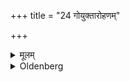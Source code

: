 +++
title = "24 गोयुक्तारोहणम्"

+++

<details><summary>मूलम्</summary>

गोयुक्तारोहणम् २४
</details>

<details><summary>Oldenberg</summary>

24. 'Mounting a chariot yoked with cattle,
</details>
